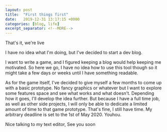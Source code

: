 ```yaml
---
layout: post
title:  "First things first"
date:   2019-12-31 13:17:15 +0000
categories: [blog, life]
excerpt_separator: <!--MORE-->
---
```


That's it, we're live

I have no idea what I'm doing, but I've decided to start a dev blog.

<!--MORE-->

I want to write a game, and I figured keeping a blog would help keeping me
motivated.  So here we go, I have no idea how to use this tool though so it
might take a few days or weeks until I have something readable.

As for the game itself, I've decided to give myself a few months to come up with
a basic prototype. No fancy graphics or whatever but I want to explore some
features space and see what works and what doesn't. Depending how it goes, I'll
develop the idea further. But because I have a full time job, as well as other
side projects, I will only be able to dedicate a limited amount of time to that
game prototype. That's fine, I still have time. My arbitrary deadline is set to
the 1st of May 2020. Youhou.

Nice talking to my text editor,
See you soon
